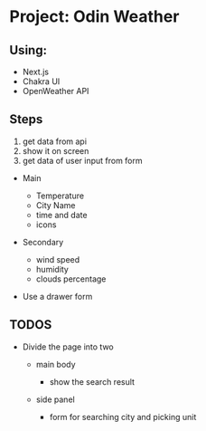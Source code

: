# Project: Odin Weather

## Using:

- Next.js
- Chakra UI
- OpenWeather API

## Steps

1. get data from api
2. show it on screen
3. get data of user input from form

- Main
  - Temperature
  - City Name
  - time and date
  - icons

- Secondary
  - wind speed
  - humidity
  - clouds percentage

- Use a drawer form

## TODOS

- Divide the page into two

  - main body

    - show the search result

  - side panel

    - form for searching city and picking unit
